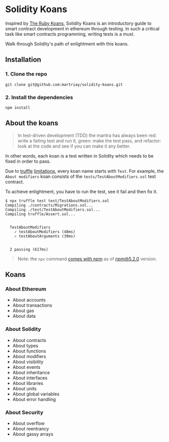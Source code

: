 # Solidity Koans
Inspired by [The Ruby Koans](http://rubykoans.com/), Solidity Koans is an introductory guide to smart contract development in ethereum through testing.
In such a critical task like smart contracts programming, writing tests is a must.

Walk through Solidity's path of enlightment with this koans.

## Installation
### 1. Clone the repo
```
git clone git@github.com:martriay/solidity-koans.git
```

### 2. Install the dependencies
```
npm install
```

## About the koans
> In test-driven development (TDD) the mantra has always been red: write a failing test and run it, green: make the test pass, and refactor: look at the code and see if you can make it any better.

In other words, each koan is a test written in Solidity which needs to be fixed in order to pass.

Due to [truffle](https://github.com/trufflesuite/truffle) [limitations](http://truffleframework.com/docs/getting_started/solidity-tests#test-contract-names), every koan name starts with `Test`.
For example, the `About modifiers` koan consists of the `tests/TestAboutModifiers.sol` test contract.

To achieve enlightment, you have to run the test, see it fail and then fix it.

```
$ npx truffle test test/TestAboutModifiers.sol
Compiling ./contracts/Migrations.sol...
Compiling ./test/TestAboutModifiers.sol...
Compiling truffle/Assert.sol...


  TestAboutModifiers
    ✓ testAboutModifiers (48ms)
    ✓ testAboutArguments (39ms)


  2 passing (617ms)
```
> Note: the `npx` command [comes with npm](https://medium.com/@maybekatz/introducing-npx-an-npm-package-runner-55f7d4bd282b) as of npm@5.2.0 version.

## Koans
### About Ethereum
* About accounts
* About transactions
* About gas
* About data

### About Solidity
* About contracts
* About types
* About functions
* About modifiers
* About visibility
* About events
* About inheritance
* About interfaces
* About libraries
* About units
* About global variables
* About error handling

### About Security
* About overflow
* About reentrancy
* About gassy arrays